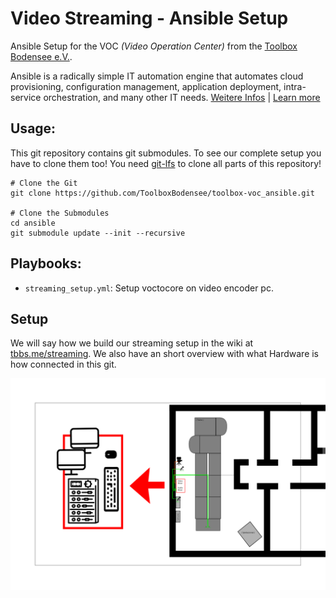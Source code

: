  Video Streaming - Ansible Setup
====================================
Ansible Setup for the VOC *(Video Operation Center)* from the [Toolbox Bodensee e.V.](https://toolbox-bodensee.de).

Ansible is a radically simple IT automation engine that automates cloud provisioning, configuration management, application deployment, intra-service orchestration, and many other IT needs. [Weitere Infos](https://de.wikipedia.org/wiki/Ansible) | [Learn more](https://www.ansible.com/overview/how-ansible-works)

 Usage:
-------
This git repository contains git submodules. To see our complete setup you have to clone them too!
You need [git-lfs](https://git-lfs.github.com/) to clone all parts of this repository!

```
# Clone the Git
git clone https://github.com/ToolboxBodensee/toolbox-voc_ansible.git

# Clone the Submodules 
cd ansible
git submodule update --init --recursive
```


 Playbooks:
------------
+ ``streaming_setup.yml``: Setup voctocore on video encoder pc.

 Setup
-------

We will say how we build our streaming setup in the wiki at [tbbs.me/streaming](https://tbbs.me/doku.php?id=streaming:start).
We also have an short overview with what Hardware is how connected in this git.

![connect.svg](connect.svg "Toolbox VOC")

